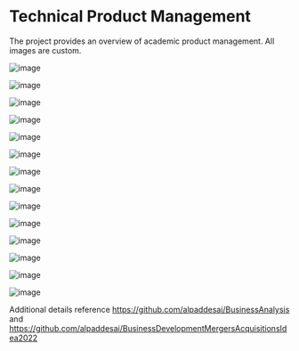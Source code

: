 # Technical Product Management

The project provides an overview of academic product management. All images are custom. 

![image](TechnicalProductManagement1.jpg)

![image](TechnicalProductManagement2.jpg)

![image](TechnicalProductManagement3.jpg)

![image](TechnicalProductManagement4.jpg)

![image](TechnicalProductManagement5.jpg)

![image](TechnicalProductManagement6.jpg)

![image](TechnicalProductManagement7.jpg)

![image](TechnicalProductManagement8.jpg)

![image](TechnicalProductManagement9.jpg)

![image](TechnicalProductManagement10.jpg)

![image](TechnicalProductManagement11.jpg)

![image](TechnicalProductManagement12.jpg)

![image](ProductManager.jpg)

![image](ProductManagerCertification.jpg)

Additional details reference https://github.com/alpaddesai/BusinessAnalysis and https://github.com/alpaddesai/BusinessDevelopmentMergersAcquisitionsIdea2022
